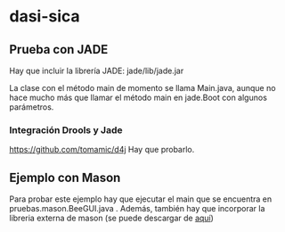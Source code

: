 # dasi-sica

## Prueba con JADE

Hay que incluir la librería JADE: jade/lib/jade.jar

La clase con el método main de momento se llama Main.java, aunque no hace mucho más que llamar el método main en jade.Boot con algunos parámetros.

### Integración Drools y Jade
https://github.com/tomamic/d4j Hay que probarlo.

## Ejemplo con Mason

Para probar este ejemplo hay que ejecutar el main que se encuentra en pruebas.mason.BeeGUI.java . Además, también hay que incorporar la libreria externa de mason (se puede descargar de [aquí](http://cs.gmu.edu/~eclab/projects/mason/mason.19.jar))

